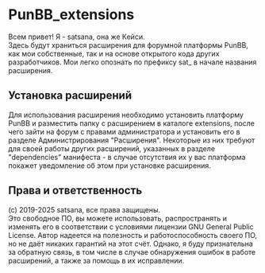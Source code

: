 # PunBB_extensions
Всем привет! Я - satsana, она же Кейси.  
Здесь будут храниться расширения для форумной платформы PunBB, как мои собственные, так и на основе открытого кода других разработчиков. Мои легко опознать по префиксу sat_ в начале названия расширения.

## Установка расширений
Для использования расширения необходимо установить платформу PunBB и разместить папку с расширением в каталоге extensions, после чего зайти на форум с правами администратора и установить его в разделе Администрирования "Расширения". Некоторые из них требуют для своей работы других расширений, указанных в разделе "dependencies" манифеста - в случае отсутствия их у вас платформа покажет уведомление об этом при установке расширения.

## Права и ответственность
(с) 2019-2025 satsana, все права защищены.  
Это свободное ПО, вы можете использовать, распространять и изменять его в соответствии с условиями лицензии GNU General Public License.
Автор надеется на полезность и работоспособность своего ПО, но не даёт никаких гарантий на этот счёт. Однако, я буду признательна за обратную связь, в том числе в случае обнаружения ошибок в работе расширений, а также за помощь в их исправлении.
